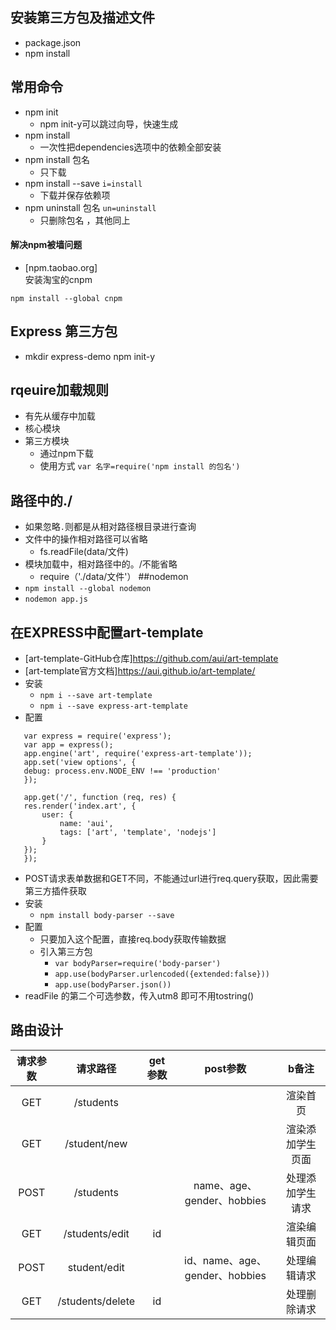 ## 安装第三方包及描述文件
+ package.json
+ npm install
## 常用命令
+ npm init
    + npm init-y可以跳过向导，快速生成
+ npm install 
    + 一次性把dependencies选项中的依赖全部安装
+ npm install 包名
    + 只下载
+ npm install --save    `i=install`
    + 下载并保存依赖项
+ npm uninstall 包名    `un=uninstall`
    + 只删除包名 ，其他同上
#### 解决npm被墙问题
+ [npm.taobao.org]  
安装淘宝的cnpm
 ```shell
 npm install --global cnpm
 ```
 ## Express  第三方包
 + mkdir express-demo
 npm init-y
 ## rqeuire加载规则
 + 有先从缓存中加载
 + 核心模块
 + 第三方模块   
    + 通过npm下载
    + 使用方式 `var 名字=require('npm install 的包名') ` 
## 路径中的./
+ 如果忽略`.`则都是从相对路径根目录进行查询
+ 文件中的操作相对路径可以省略
    + fs.readFile(data/文件)   
+ 模块加载中，相对路径中的。/不能省略
    + require（'./data/文件'）
##nodemon
+ `npm install --global nodemon`
+ `nodemon app.js`
## 在EXPRESS中配置art-template
+ [art-template-GitHub仓库]https://github.com/aui/art-template
+ [art-template官方文档]https://aui.github.io/art-template/
+ 安装
    + `npm i --save art-template`
    + `npm i --save express-art-template`
+ 配置
 ``` 
    var express = require('express');
    var app = express();
    app.engine('art', require('express-art-template'));
    app.set('view options', {
    debug: process.env.NODE_ENV !== 'production'
    });

    app.get('/', function (req, res) {
    res.render('index.art', {
        user: {
            name: 'aui',
            tags: ['art', 'template', 'nodejs']
        }
    });
    }); 
 ```
+  POST请求表单数据和GET不同，不能通过url进行req.query获取，因此需要第三方插件获取
+ 安装
    - `npm install body-parser --save`
+ 配置
    - 只要加入这个配置，直接req.body获取传输数据
    - 引入第三方包
        * `var bodyParser=require('body-parser')`
        * `app.use(bodyParser.urlencoded({extended:false}))`
        * `app.use(bodyParser.json())`
+ readFile 的第二个可选参数，传入utm8 即可不用tostring()

## 路由设计

| 请求参数 |     请求路径     | get参数 |            post参数            |      b备注       |
| :------: | :--------------: | :-----: | :----------------------------: | :--------------: |
|   GET    |    /students     |         |                                |     渲染首页     |
|   GET    |   /student/new   |         |                                | 渲染添加学生页面 |
|   POST   |    /students     |         |   name、age、gender、hobbies   | 处理添加学生请求 |
|   GET    |  /students/edit  |   id    |                                |   渲染编辑页面   |
|   POST   |   student/edit   |         | id、name、age、gender、hobbies |   处理编辑请求   |
|   GET    | /students/delete |   id    |                                |   处理删除请求   |



​        
